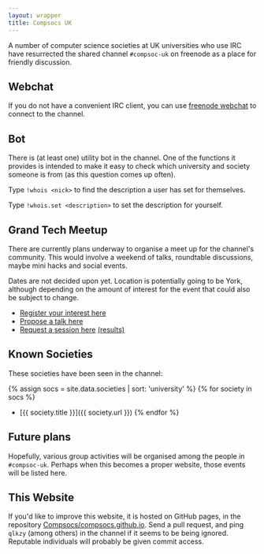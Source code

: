 ```yaml
---
layout: wrapper
title: Compsocs UK
---
```


A number of computer science societies at UK universities who use IRC
have resurrected the shared channel `#compsoc-uk` on freenode as a
place for friendly discussion.

Webchat
-------

If you do not have a convenient IRC client, you can use
[freenode webchat](http://webchat.freenode.net/?channels=compsoc-uk)
to connect to the channel.

Bot
---

There is (at least one) utility bot in the channel. One of the
functions it provides is intended to make it easy to check which
university and society someone is from (as this question comes up
often).

Type `!whois <nick>` to find the description a user has set for
themselves.

Type `!whois.set <description>` to set the description for yourself.

Grand Tech Meetup
-----------------

There are currently plans underway to organise a meet up for the
channel's community. This would involve a weekend of talks, roundtable
discussions, maybe mini hacks and social events.

Dates are not decided upon yet. Location is potentially going to be
York, although depending on the amount of interest for the event that
could also be subject to change.

- [Register your interest here](https://goo.gl/k56ADB)
- [Propose a talk here](https://goo.gl/3tVqnF)
- [Request a session here](https://goo.gl/fHTR09) [(results)](https://goo.gl/RDGtBY)

Known Societies
---------------

These societies have been seen in the channel:

{% assign socs = site.data.societies | sort: 'university' %}
{% for society in socs %}
 - [{{ society.title }}]({{ society.url }})
{% endfor %}

Future plans
------------

Hopefully, various group activities will be organised among the people
in `#compsoc-uk`. Perhaps when this becomes a proper website, those
events will be listed here.

This Website
------------

If you'd like to improve this website, it is hosted on GitHub pages,
in the repository
[Compsocs/compsocs.github.io](http://github.com/CompSocs/compsocs.github.io). Send
a pull request, and ping `qlkzy` (among others) in the channel if it
seems to be being ignored. Reputable individuals will probably be
given commit access.
